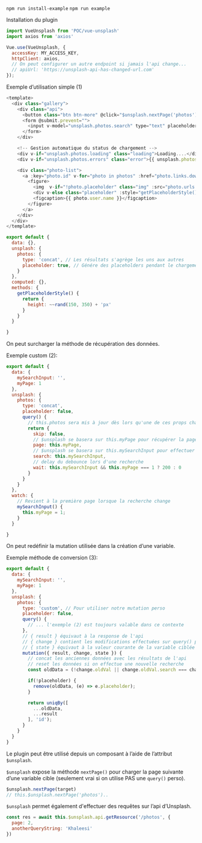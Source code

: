 `npm run install-example`
`npm run example`

Installation du plugin

``` javascript
import VueUnsplash from 'POC/vue-unsplash' 
import axios from 'axios'

Vue.use(VueUnsplash, {
  accessKey: MY_ACCESS_KEY,
  httpClient: axios,
  // On peut configurer un autre endpoint si jamais l'api change...
  // apiUrl: 'https://unsplash-api-has-changed-url.com'
});
```

Exemple d’utilisation simple (1)
``` javascript
<template>
  <div class="gallery">
    <div class="api">
      <button class="btn btn-more" @click="$unsplash.nextPage('photos')">Show More</button>
      <form @submit.prevent="">
        <input v-model="unsplash.photos.search" type="text" placeholder="Search..." class="input">
      </form>
    </div>

    <!-- Gestion automatique du status de chargement -->
    <div v-if="unsplash.photos.loading" class="loading">Loading....</div>
    <div v-if="unsplash.photos.errors" class="error">{{ unsplash.photos.errors }}</div>

    <div class="photo-list">
      <a :key="photo.id" v-for="photo in photos" :href="photo.links.download + '?force=true'">
        <figure>
          <img  v-if="!photo.placeholder" class="img" :src="photo.urls.regular">
          <div v-else class="placeholder" :style="getPlaceholderStyle()"></div>
          <figcaption>{{ photo.user.name }}</figcaption>
        </figure>
      </a>
    </div>
  </div>
</template>

export default {
  data: {},
  unsplash: {
    photos: {
      type: 'concat', // Les résultats s'agrège les uns aux autres
      placeholder: true, // Génére des placeholders pendant le chargement
    }
  },
  computed: {}, 
  methods: {
    getPlaceholderStyle() {
      return {
        height: ~~rand(150, 350) + 'px'
      }
    }
  }

}
```
On peut surcharger la méthode de récupération des données.

Exemple custom (2):

``` javascript
export default {
  data: {
    mySearchInput: '',
    myPage: 1
  },
  unsplash: {
    photos: {
      type: 'concat',
      placeholder: false,
      query() {
        // this.photos sera mis à jour dès lors qu'une de ces props changent:
        return {
          skip: false,
          // $unsplash se basera sur this.myPage pour récupérer la page
          page: this.myPage,
          // $unsplash se basera sur this.mySearchInput pour effectuer une recherche
          search: this.mySearchInput,
          // delay du debounce lors d'une recherche
          wait: this.mySearchInput && this.myPage === 1 ? 200 : 0 
        }
      }
    }
  },
  watch: {
    // Revient à la première page lorsque la recherche change
    mySearchInput() { 
      this.myPage = 1;
    }
  }

}
```

On peut redéfinir la mutation utilisée dans la création d’une variable.

Exemple méthode de conversion (3):
``` javascript
export default {
  data: {
    mySearchInput: '',
    myPage: 1
  },
  unsplash: {
    photos: {
      type: 'custom', // Pour utiliser notre mutation perso
      placeholder: false,
      query() {
        // ... l'exemple (2) est toujours valable dans ce contexte
      },
      // { result } équivaut à la response de l'api
      // { change } contient les modifications effectuées sur query() pour lancer et arriver jusqu'à { result }
      // { state } équivaut à la valeur courante de la variable ciblée
      mutation({ result, change, state }) {
        // concat les anciennes données avec les résultats de l'api 
        // reset les données si on effectue une nouvelle recherche
        const oldData = (!change.oldVal || change.oldVal.search === change.newVal.search) ? state : [];

        if(!placeholder) {
          remove(oldData, (e) => e.placeholder);
        }

        return uniqBy([
          ...oldData,
          ...result
        ], 'id');
      }
    }
  }
}
```

Le plugin peut être utilisé depuis un composant à l’aide de l’attribut `$unsplash`.

`$unsplash` expose la méthode `nextPage()` pour charger la page suivante d’une variable cible (seulement vrai si on utilise PAS une `query()` perso).

``` javascript
$unsplash.nextPage(target)
// this.$unsplash.nextPage('photos')..
```

`$unsplash` permet également d'effectuer des requêtes sur l’api d’Unsplash.

``` javascript
const res = await this.$unsplash.api.getResource('/photos', { 
  page: 2, 
  anotherQueryString: 'Khaleesi' 
})
```
